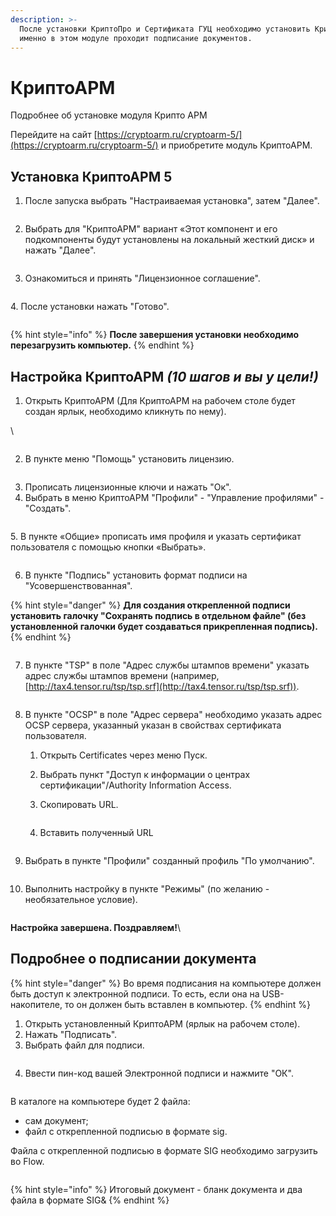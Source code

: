 ```yaml
---
description: >-
  После установки КриптоПро и Сертификата ГУЦ необходимо установить КриптоАРМ,
  именно в этом модуле проходит подписание документов.
---
```


# КриптоАРМ

Подробнее об установке модуля Крипто АРМ

Перейдите на сайт [https://cryptoarm.ru/cryptoarm-5/](https://cryptoarm.ru/cryptoarm-5/)  и приобретите модуль КриптоАРМ.

## Установка КриптоАРМ 5

1. После запуска  выбрать "Настраиваемая установка", затем "Далее".

<figure><img src="../../.gitbook/assets/image (121).png" alt=""><figcaption></figcaption></figure>

2. Выбрать для "КриптоАРМ" вариант «Этот компонент и его подкомпоненты будут установлены на локальный жесткий диск» и нажать "Далее".

<figure><img src="../../.gitbook/assets/telegram-cloud-photo-size-2-5197425193331575013-y.jpg" alt=""><figcaption></figcaption></figure>

3. Ознакомиться и принять "Лицензионное соглашение".

<figure><img src="../../.gitbook/assets/telegram-cloud-photo-size-2-5197425193331575014-y.jpg" alt=""><figcaption></figcaption></figure>

&#x20;4\. После установки нажать "Готово".

<figure><img src="../../.gitbook/assets/telegram-cloud-photo-size-2-5197425193331575017-x.jpg" alt=""><figcaption></figcaption></figure>

{% hint style="info" %}
**После завершения установки необходимо перезагрузить компьютер.**&#x20;
{% endhint %}

## Настройка КриптоАРМ _(10 шагов и вы у цели!)_

1. Открыть КриптоАРМ (Для КриптоАРМ на рабочем столе будет создан ярлык, необходимо кликнуть по нему).

&#x20;\


<figure><img src="../../.gitbook/assets/telegram-cloud-photo-size-2-5197425193331575022-x (1).jpg" alt=""><figcaption></figcaption></figure>

2. &#x20; В пункте меню "Помощь" установить лицензию.

<figure><img src="../../.gitbook/assets/image (131).png" alt=""><figcaption></figcaption></figure>

3. Прописать лицензионные ключи и нажать "Ок".&#x20;
4. Выбрать в меню КриптоАРМ "Профили" - "Управление профилями" -"Создать".

<figure><img src="../../.gitbook/assets/telegram-cloud-photo-size-2-5197425193331575027-y.jpg" alt=""><figcaption></figcaption></figure>

5\. В пункте «Общие» прописать имя профиля и указать сертификат пользователя с помощью кнопки «Выбрать».



<figure><img src="../../.gitbook/assets/image (123).png" alt=""><figcaption></figcaption></figure>

6. В пункте "Подпись" установить формат подписи на "Усовершенствованная".&#x20;

{% hint style="danger" %}
**Для создания открепленной подписи установить галочку "Сохранять подпись в отдельном файле" (без установленной галочки будет создаваться прикрепленная подпись).**
{% endhint %}

<figure><img src="../../.gitbook/assets/telegram-cloud-photo-size-2-5197425193331575032-y.jpg" alt=""><figcaption></figcaption></figure>

7. В пункте "TSP" в поле "Адрес службы штампов времени" указать адрес службы штампов времени (например, [http://tax4.tensor.ru/tsp/tsp.srf](http://tax4.tensor.ru/tsp/tsp.srf)).

<figure><img src="../../.gitbook/assets/image (139).png" alt=""><figcaption></figcaption></figure>

8.  В пункте "OCSP" в поле "Адрес сервера" необходимо указать адрес OCSP сервера, указанный указан в свойствах сертификата пользователя.

    1. Открыть Certificates через меню Пуск.
    2. Выбрать пункт "Доступ к информации о центрах сертификации"/Authority Information Access.
    3.  Скопировать URL.&#x20;

        <figure><img src="../../.gitbook/assets/image (127).png" alt=""><figcaption></figcaption></figure>
    4. Вставить полученный URL&#x20;



    <figure><img src="../../.gitbook/assets/image (123) (1).png" alt=""><figcaption></figcaption></figure>
9. Выбрать в пункте "Профили" созданный профиль "По умолчанию".

<figure><img src="../../.gitbook/assets/image (135).png" alt=""><figcaption></figcaption></figure>

10. Выполнить настройку в пункте "Режимы" (по желанию - необязательное условие).

<figure><img src="../../.gitbook/assets/image (129).png" alt=""><figcaption></figcaption></figure>

**Настройка завершена. Поздравляем!**\


## Подробнее о подписании документа

{% hint style="danger" %}
Во время подписания на компьютере должен быть доступ к электронной подписи. То есть, если она на USB-накопителе, то он должен быть вставлен в компьютер.
{% endhint %}

1. Открыть установленный КриптоАРМ (ярлык на рабочем столе).
2. Нажать "Подписать".
3. Выбрать файл для подписи.

<figure><img src="../../.gitbook/assets/image (124).png" alt=""><figcaption></figcaption></figure>

4. Ввести пин-код вашей Электронной подписи и нажмите "ОК".

<figure><img src="../../.gitbook/assets/telegram-cloud-photo-size-2-5199676993145259340-x.jpg" alt=""><figcaption></figcaption></figure>

В каталоге на компьютере будет 2 файла:&#x20;

* сам документ;
* файл с открепленной подписью в формате sig.

&#x20;Файла с открепленной подписью в формате SIG необходимо загрузить во Flow.

<figure><img src="../../.gitbook/assets/image (3).png" alt=""><figcaption></figcaption></figure>

{% hint style="info" %}
Итоговый документ - бланк документа и два файла в формате SIG&
{% endhint %}
